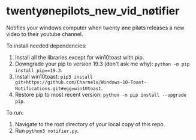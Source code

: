 # twentyønepilots_new_vid_nøtifier

Notifies your windows computer when twenty øne piløts releases a new video to their youtube channel.

To install needed dependencies:

1. Install all the libraries except for win10toast with pip.
2. Downgrade your pip to version 19.3 (don't ask me why): ```python -m pip install pip==19.3```.
3. Install win10toast: ```pip3 install git+https://github.com/Charnelx/Windows-10-Toast-Notifications.git#egg=win10toast```.
4. Restore pip to most recent version: ```python -m pip install --upgrade pip```.

To run:

1. Navigate to the root directory of your local copy of this repo.
2. Run ```python3 notifier.py```.
